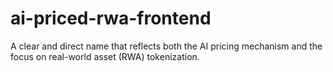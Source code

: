 # ai-priced-rwa-frontend
A clear and direct name that reflects both the AI pricing mechanism and the focus on real-world asset (RWA) tokenization.
